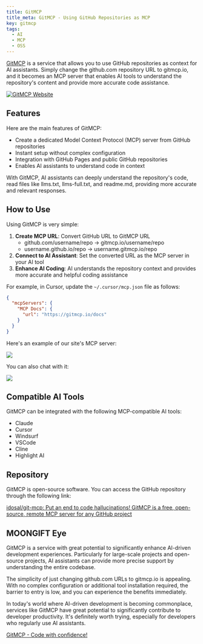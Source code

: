 ```yaml
---
title: GitMCP
title_meta: GitMCP - Using GitHub Repositories as MCP
key: gitmcp
tags:
  - AI
  - MCP
  - OSS
---
```


[GitMCP](https://gitmcp.io/) is a service that allows you to use GitHub repositories as context for AI assistants. Simply change the github.com repository URL to gitmcp.io, and it becomes an MCP server that enables AI tools to understand the repository's content and provide more accurate code assistance.

[![GitMCP Website](/img/services/gitmcp.jpg)](https://gitmcp.io/)

<!--more-->

## Features

Here are the main features of GitMCP:

- Create a dedicated Model Context Protocol (MCP) server from GitHub repositories
- Instant setup without complex configuration
- Integration with GitHub Pages and public GitHub repositories
- Enables AI assistants to understand code in context

With GitMCP, AI assistants can deeply understand the repository's code, read files like llms.txt, llms-full.txt, and readme.md, providing more accurate and relevant responses.

## How to Use

Using GitMCP is very simple:

1. **Create MCP URL**: Convert GitHub URL to GitMCP URL
   - github.com/username/repo → gitmcp.io/username/repo
   - username.github.io/repo → username.gitmcp.io/repo
2. **Connect to AI Assistant**: Set the converted URL as the MCP server in your AI tool
3. **Enhance AI Coding**: AI understands the repository context and provides more accurate and helpful coding assistance

For example, in Cursor, update the `~/.cursor/mcp.json` file as follows:

```json
{
  "mcpServers": {
    "MCP Docs": {
      "url": "https://gitmcp.io/docs"
    }
  }
}
```

Here's an example of our site's MCP server:

![](/img/services/gitmcp-2.jpg)

You can also chat with it:

![](/img/services/gitmcp-3.jpg)

## Compatible AI Tools

GitMCP can be integrated with the following MCP-compatible AI tools:

- Claude
- Cursor
- Windsurf
- VSCode
- Cline
- Highlight AI

## Repository

GitMCP is open-source software. You can access the GitHub repository through the following link:

[idosal/git\-mcp: Put an end to code hallucinations\! GitMCP is a free, open\-source, remote MCP server for any GitHub project](https://github.com/idosal/git-mcp)

## MOONGIFT Eye

GitMCP is a service with great potential to significantly enhance AI-driven development experiences. Particularly for large-scale projects and open-source projects, AI assistants can provide more precise support by understanding the entire codebase.

The simplicity of just changing github.com URLs to gitmcp.io is appealing. With no complex configuration or additional tool installation required, the barrier to entry is low, and you can experience the benefits immediately.

In today's world where AI-driven development is becoming commonplace, services like GitMCP have great potential to significantly contribute to developer productivity. It's definitely worth trying, especially for developers who regularly use AI assistants.

[GitMCP - Code with confidence!](https://gitmcp.io/)
